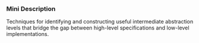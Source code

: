### Mini Description

Techniques for identifying and constructing useful intermediate abstraction levels that bridge the gap between high-level specifications and low-level implementations.
